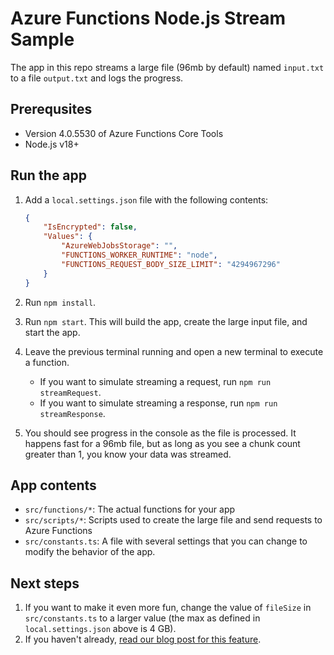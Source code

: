 # Azure Functions Node.js Stream Sample

The app in this repo streams a large file (96mb by default) named `input.txt` to a file `output.txt` and logs the progress.

## Prerequsites

- Version 4.0.5530 of Azure Functions Core Tools
- Node.js v18+

## Run the app

1. Add a `local.settings.json` file with the following contents:

    ```json
    {
        "IsEncrypted": false,
        "Values": {
            "AzureWebJobsStorage": "",
            "FUNCTIONS_WORKER_RUNTIME": "node",
            "FUNCTIONS_REQUEST_BODY_SIZE_LIMIT": "4294967296"
        }
    }
    ```

2. Run `npm install`.
3. Run `npm start`. This will build the app, create the large input file, and start the app.
4. Leave the previous terminal running and open a new terminal to execute a function.
    - If you want to simulate streaming a request, run `npm run streamRequest`.
    - If you want to simulate streaming a response, run `npm run streamResponse`.
5. You should see progress in the console as the file is processed. It happens fast for a 96mb file, but as long as you see a chunk count greater than 1, you know your data was streamed.

## App contents

- `src/functions/*`: The actual functions for your app
- `src/scripts/*`: Scripts used to create the large file and send requests to Azure Functions
- `src/constants.ts`: A file with several settings that you can change to modify the behavior of the app.

## Next steps

1. If you want to make it even more fun, change the value of `fileSize` in `src/constants.ts` to a larger value (the max as defined in `local.settings.json` above is 4 GB).
2. If you haven't already, [read our blog post for this feature](https://aka.ms/AzFuncNodeHttpStreams).
